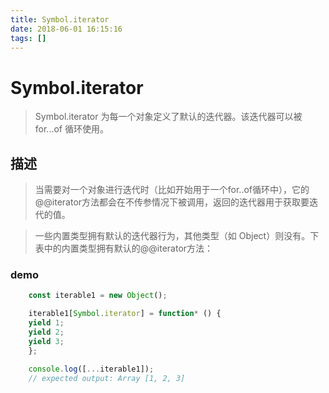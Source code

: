 ```yaml
---
title: Symbol.iterator
date: 2018-06-01 16:15:16
tags: []
---
```


# Symbol.iterator

> Symbol.iterator 为每一个对象定义了默认的迭代器。该迭代器可以被 for...of 循环使用。

## 描述
> 当需要对一个对象进行迭代时（比如开始用于一个for..of循环中），它的@@iterator方法都会在不传参情况下被调用，返回的迭代器用于获取要迭代的值。

> 一些内置类型拥有默认的迭代器行为，其他类型（如 Object）则没有。下表中的内置类型拥有默认的@@iterator方法：

### demo

```js
    const iterable1 = new Object();

    iterable1[Symbol.iterator] = function* () {
    yield 1;
    yield 2;
    yield 3;
    };

    console.log([...iterable1]);
    // expected output: Array [1, 2, 3]
```